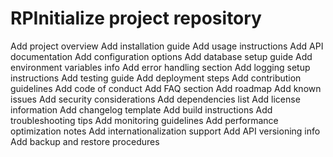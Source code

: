 # RPInitialize project repository
Add project overview
Add installation guide
Add usage instructions
Add API documentation
Add configuration options
Add database setup guide
Add environment variables info
Add error handling section
Add logging setup instructions
Add testing guide
Add deployment steps
Add contribution guidelines
Add code of conduct
Add FAQ section
Add roadmap
Add known issues
Add security considerations
Add dependencies list
Add license information
Add changelog template
Add build instructions
Add troubleshooting tips
Add monitoring guidelines
Add performance optimization notes
Add internationalization support
Add API versioning info
Add backup and restore procedures
